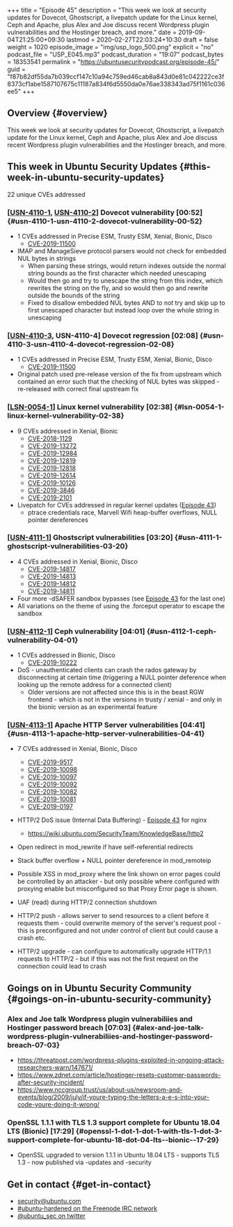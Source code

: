 +++
title = "Episode 45"
description = "This week we look at security updates for Dovecot, Ghostscript, a livepatch update for the Linux kernel, Ceph and Apache, plus Alex and Joe discuss recent Wordpress plugin vulnerabilities and the Hostinger breach, and more."
date = 2019-09-04T21:25:00+09:30
lastmod = 2020-02-27T22:03:24+10:30
draft = false
weight = 1020
episode_image = "img/usp_logo_500.png"
explicit = "no"
podcast_file = "USP_E045.mp3"
podcast_duration = "19:07"
podcast_bytes = 18353541
permalink = "https://ubuntusecuritypodcast.org/episode-45/"
guid = "f87b82df55da7b039ccf147c10a94c759ed46cab8a843d0e81c042222ce3f8373cf1abe1587107675c11187a834f6d5550da0e76ae338343ad75f1161c036ee5"
+++

## Overview {#overview}

This week we look at security updates for Dovecot, Ghostscript, a livepatch update for the Linux kernel, Ceph and Apache, plus Alex and Joe discuss recent Wordpress plugin vulnerabilities and the Hostinger breach, and more.


## This week in Ubuntu Security Updates {#this-week-in-ubuntu-security-updates}

22 unique CVEs addressed


### [[USN-4110-1](https://usn.ubuntu.com/4110-1/), [USN-4110-2](https://usn.ubuntu.com/4110-2/)] Dovecot vulnerability [00:52] {#usn-4110-1-usn-4110-2-dovecot-vulnerability-00-52}

-   1 CVEs addressed in Precise ESM, Trusty ESM, Xenial, Bionic, Disco
    -   [CVE-2019-11500](https://people.canonical.com/~ubuntu-security/cve/CVE-2019-11500)
-   IMAP and ManageSieve protocol parsers would not check for embedded NUL bytes in strings
    -   When parsing these strings, would return indexes outside the normal
        string bounds as the first character which needed unescaping
    -   Would then go and try to unescape the string from this index, which
        rewrites the string on the fly, and so would then go and rewrite
        outside the bounds of the string
    -   Fixed to disallow embedded NUL bytes AND to not try and skip up to
        first unescaped character but instead loop over the whole string in
        unescaping


### [[USN-4110-3](https://usn.ubuntu.com/4110-3/), USN-4110-4] Dovecot regression [02:08] {#usn-4110-3-usn-4110-4-dovecot-regression-02-08}

-   1 CVEs addressed in Precise ESM, Trusty ESM, Xenial, Bionic, Disco
    -   [CVE-2019-11500](https://people.canonical.com/~ubuntu-security/cve/CVE-2019-11500)
-   Original patch used pre-release version of the fix from upstream which
    contained an error such that the checking of NUL bytes was skipped -
    re-released with correct final upstream fix


### [[LSN-0054-1](https://lists.ubuntu.com/archives/ubuntu-security-announce/2019-August/005085.html)] Linux kernel vulnerability [02:38] {#lsn-0054-1-linux-kernel-vulnerability-02-38}

-   9 CVEs addressed in Xenial, Bionic
    -   [CVE-2018-1129](https://people.canonical.com/~ubuntu-security/cve/CVE-2018-1129)
    -   [CVE-2019-13272](https://people.canonical.com/~ubuntu-security/cve/CVE-2019-13272)
    -   [CVE-2019-12984](https://people.canonical.com/~ubuntu-security/cve/CVE-2019-12984)
    -   [CVE-2019-12819](https://people.canonical.com/~ubuntu-security/cve/CVE-2019-12819)
    -   [CVE-2019-12818](https://people.canonical.com/~ubuntu-security/cve/CVE-2019-12818)
    -   [CVE-2019-12614](https://people.canonical.com/~ubuntu-security/cve/CVE-2019-12614)
    -   [CVE-2019-10126](https://people.canonical.com/~ubuntu-security/cve/CVE-2019-10126)
    -   [CVE-2019-3846](https://people.canonical.com/~ubuntu-security/cve/CVE-2019-3846)
    -   [CVE-2019-2101](https://people.canonical.com/~ubuntu-security/cve/CVE-2019-2101)
-   Livepatch for CVEs addressed in regular kernel updates ([Episode 43](https://ubuntusecuritypodcast.org/episode-43/))
    -   ptrace credentials race, Marvell Wifi heap-buffer overflows, NULL
        pointer dereferences


### [[USN-4111-1](https://usn.ubuntu.com/4111-1/)] Ghostscript vulnerabilities [03:20] {#usn-4111-1-ghostscript-vulnerabilities-03-20}

-   4 CVEs addressed in Xenial, Bionic, Disco
    -   [CVE-2019-14817](https://people.canonical.com/~ubuntu-security/cve/CVE-2019-14817)
    -   [CVE-2019-14813](https://people.canonical.com/~ubuntu-security/cve/CVE-2019-14813)
    -   [CVE-2019-14812](https://people.canonical.com/~ubuntu-security/cve/CVE-2019-14812)
    -   [CVE-2019-14811](https://people.canonical.com/~ubuntu-security/cve/CVE-2019-14811)
-   Four more -dSAFER sandbox bypasses (see [Episode 43](https://ubuntusecuritypodcast.org/episode-43/) for the last one)
-   All variations on the theme of using the .forceput operator to escape the
    sandbox


### [[USN-4112-1](https://usn.ubuntu.com/4112-1/)] Ceph vulnerability [04:01] {#usn-4112-1-ceph-vulnerability-04-01}

-   1 CVEs addressed in Bionic, Disco
    -   [CVE-2019-10222](https://people.canonical.com/~ubuntu-security/cve/CVE-2019-10222)
-   DoS - unauthenticated clients can crash the rados gateway by
    disconnecting at certain time (triggering a NULL pointer deference when
    looking up the remote address for a connected client)
    -   Older versions are not affected since this is in the beast RGW
        frontend - which is not in the versions in trusty / xenial - and only
        in the bionic version as an experimental feature


### [[USN-4113-1](https://usn.ubuntu.com/4113-1/)] Apache HTTP Server vulnerabilities [04:41] {#usn-4113-1-apache-http-server-vulnerabilities-04-41}

-   7 CVEs addressed in Xenial, Bionic, Disco
    -   [CVE-2019-9517](https://people.canonical.com/~ubuntu-security/cve/CVE-2019-9517)
    -   [CVE-2019-10098](https://people.canonical.com/~ubuntu-security/cve/CVE-2019-10098)
    -   [CVE-2019-10097](https://people.canonical.com/~ubuntu-security/cve/CVE-2019-10097)
    -   [CVE-2019-10092](https://people.canonical.com/~ubuntu-security/cve/CVE-2019-10092)
    -   [CVE-2019-10082](https://people.canonical.com/~ubuntu-security/cve/CVE-2019-10082)
    -   [CVE-2019-10081](https://people.canonical.com/~ubuntu-security/cve/CVE-2019-10081)
    -   [CVE-2019-0197](https://people.canonical.com/~ubuntu-security/cve/CVE-2019-0197)

-   HTTP/2 DoS issue (Internal Data Buffering) - [Episode 43](https://ubuntusecuritypodcast.org/episode-43/) for nginx
    -   <https://wiki.ubuntu.com/SecurityTeam/KnowledgeBase/http2>
-   Open redirect in mod\_rewrite if have self-referential redirects
-   Stack buffer overflow + NULL pointer dereference in mod\_remoteip
-   Possible XSS in mod\_proxy where the link shown on error pages could be
    controlled by an attacker - but only possible where configured with
    proxying enable but misconfigured so that Proxy Error page is shown.
-   UAF (read) during HTTP/2 connection shutdown
-   HTTP/2 push - allows server to send resources to a client before it
    requests them - could overwrite memory of the server's request pool -
    this is preconfigured and not under control of client but could cause a
    crash etc.
-   HTTP/2 upgrade - can configure to automatically upgrade HTTP/1.1 requests
    to HTTP/2 - but if this was not the first request on the connection could
    lead to crash


## Goings on in Ubuntu Security Community {#goings-on-in-ubuntu-security-community}


### Alex and Joe talk Wordpress plugin vulnerabiliies and Hostinger password breach [07:03] {#alex-and-joe-talk-wordpress-plugin-vulnerabiliies-and-hostinger-password-breach-07-03}

-   <https://threatpost.com/wordpress-plugins-exploited-in-ongoing-attack-researchers-warn/147671/>
-   <https://www.zdnet.com/article/hostinger-resets-customer-passwords-after-security-incident/>
-   <https://www.nccgroup.trust/us/about-us/newsroom-and-events/blog/2009/july/if-youre-typing-the-letters-a-e-s-into-your-code-youre-doing-it-wrong/>


### OpenSSL 1.1.1 with TLS 1.3 support complete for Ubuntu 18.04 LTS (Bionic) [17:29] {#openssl-1-dot-1-dot-1-with-tls-1-dot-3-support-complete-for-ubuntu-18-dot-04-lts--bionic--17-29}

-   OpenSSL upgraded to version 1.1.1 in Ubuntu 18.04 LTS - supports TLS
    1.3 - now published via -updates and -security


## Get in contact {#get-in-contact}

-   [security@ubuntu.com](mailto:security@ubuntu.com)
-   [#ubuntu-hardened on the Freenode IRC network](http://webchat.freenode.net/#ubuntu-hardened)
-   [@ubuntu\_sec on twitter](https://twitter.com/ubuntu%5Fsec)